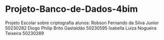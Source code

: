 # Projeto-Banco-de-Dados-4bim
Projeto Escolar sobre criptografia 
alunos:
Robson Fernando da Silva Junior 50230282
Diogo Philip Brito Gastaldão 50230595
Isabella Luiza Nogueira Teixeira 50230289